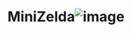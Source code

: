 # MiniZelda![image](https://user-images.githubusercontent.com/81580287/195763971-f2f365de-422d-4a49-8c28-551ebcbd1620.png)
